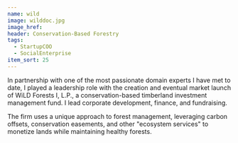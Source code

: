 ```yaml
---
name: wild
image: wilddoc.jpg
image_href: 
header: Conservation-Based Forestry
tags:
  - StartupCOO
  - SocialEnterprise
item_sort: 25
---
```

In partnership with one of the most passionate domain experts I have met to date, I played a leadership role with the creation and eventual market launch of WiLD Forests I, L.P., a conservation-based timberland investment management fund. I lead corporate development, finance, and fundraising.

The firm uses a unique approach to forest management, leveraging carbon offsets, conservation easements, and other "ecosystem services" to monetize lands while maintaining healthy forests.
